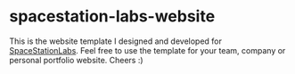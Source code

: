 # spacestation-labs-website

This is the website template I designed and developed for [SpaceStationLabs](https://github.com/spacestation).
Feel free to use the template for your team, company or personal portfolio website.
Cheers :)
